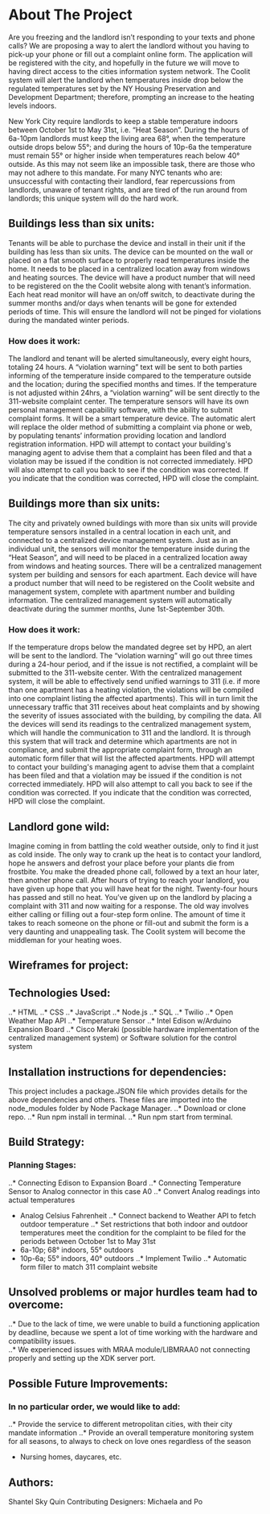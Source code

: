 # About The Project
Are you freezing and the landlord isn’t responding to your texts and phone calls?  We are proposing a way to alert the landlord without you having to pick-up your phone or fill out a complaint online form.  The application will be registered with the city, and hopefully in the future we will move to having direct access to the cities information system network. The Coolit system will alert the landlord when temperatures inside drop below the regulated temperatures set by the NY Housing Preservation and Development Department; therefore, prompting an increase to the heating levels indoors.

New York City require landlords to keep a stable temperature indoors between October 1st to May 31st, i.e. “Heat Season”.  During the hours of 6a-10pm landlords must keep the living area 68°, when the temperature outside drops below 55°; and during the hours of 10p-6a the temperature must remain 55° or higher inside when temperatures reach below 40° outside. As this may not seem like an impossible task, there are those who may not adhere to this mandate.  For many NYC tenants who are: unsuccessful with contacting their landlord, fear repercussions from landlords, unaware of tenant rights, and are tired of the run around from landlords; this unique system will do the hard work. 


## Buildings less than six units:
Tenants will be able to purchase the device and install in their unit if the building has less than six units.  The device can be mounted on the wall or placed on a flat smooth surface to properly read temperatures inside the home. It needs to be placed in a centralized location away from windows and heating sources.  The device will have a product number that will need to be registered on the the Coolit website along with tenant’s information. Each heat read monitor will have an on/off switch, to deactivate during the summer months and/or days when tenants will be gone for extended periods of time.  This will ensure the landlord will not be pinged for violations during the mandated winter periods.


### How does it work:
The landlord and tenant will be alerted simultaneously, every eight hours, totaling 24 hours. A “violation warning” text will be sent to both parties informing of the temperature inside compared to the temperature outside and the location; during the specified months and times. If the temperature is not adjusted within 24hrs, a “violation warning” will be sent directly to the 311-website complaint center. The temperature sensors will have its own personal management capability software, with the ability to submit complaint forms.  It will be a smart temperature device. The automatic alert will replace the older method of submitting a complaint via phone or web, by populating tenants’ information providing location and landlord registration information.  HPD will attempt to contact your building's managing agent to advise them that a complaint has been filed and that a violation may be issued if the condition is not corrected immediately. HPD will also attempt to call you back to see if the condition was corrected. If you indicate that the condition was corrected, HPD will close the complaint.


## Buildings more than six units:
The city and privately owned buildings with more than six units will provide temperature sensors installed in a central location in each unit, and connected to a centralized device management system.  Just as in an individual unit, the sensors will monitor the temperature inside during the “Heat Season”, and will need to be placed in a centralized location away from windows and heating sources. There will be a centralized management system per building and sensors for each apartment. Each device will have a product number that will need to be registered on the Coolit website and management system, complete with apartment number and building information.  The centralized management system will automatically deactivate during the summer months, June 1st-September 30th. 


### How does it work:
If the temperature drops below the mandated degree set by HPD, an alert will be sent to the landlord. The “violation warning” will go out three times during a 24-hour period, and if the issue is not rectified, a complaint will be submitted to the 311-website center.   With the centralized management system, it will be able to effectively send unified warnings to 311 (i.e. if more than one apartment has a heating violation, the violations will be compiled into one complaint listing the affected apartments). This will in turn limit the unnecessary traffic that 311 receives about heat complaints and by showing the severity of issues associated with the building, by compiling the data. All the devices will send its readings to the centralized management system, which will handle the communication to 311 and the landlord. It is through this system that will track and determine which apartments are not in compliance, and submit the appropriate complaint form, through an automatic form filler that will list the affected apartments. HPD will attempt to contact your building's managing agent to advise them that a complaint has been filed and that a violation may be issued if the condition is not corrected immediately. HPD will also attempt to call you back to see if the condition was corrected. If you indicate that the condition was corrected, HPD will close the complaint.


## Landlord gone wild:
Imagine coming in from battling the cold weather outside, only to find it just as cold inside.  The only way to crank up the heat is to contact your landlord, hope he answers and defrost your place before your plants die from frostbite. You make the dreaded phone call, followed by a text an hour later, then another phone call. After hours of trying to reach your landlord, you have given up hope that you will have heat for the night. Twenty-four hours has passed and still no heat.  You’ve given up on the landlord by placing a complaint with 311 and now waiting for a response. The old way involves either calling or filling out a four-step form online.  The amount of time it takes to reach someone on the phone or fill-out and submit the form is a very daunting and unappealing task.  The Coolit system will become the middleman for your heating woes. 


## Wireframes for project:


## Technologies Used:
..*  HTML
..*   CSS
..*   JavaScript
..*   Node.js
..*   SQL
..*   Twilio
..*   Open Weather Map API
..*   Temperature Sensor
..*   Intel Edison w/Arduino Expansion Board
..*   Cisco Meraki (possible hardware implementation of the centralized management system) or Software solution for the control system


## Installation instructions for dependencies:
This project includes a package.JSON file which provides details for the above dependencies and others. These files are imported into the node_modules folder by Node Package Manager. 
..*   Download or clone repo.
..*   Run npm install in terminal.
..*   Run npm start from terminal.


## Build Strategy:

### Planning Stages:
..*   Connecting Edison to Expansion Board 
..*   Connecting Temperature Sensor to Analog connector in this case A0
..*   Convert Analog readings into actual temperatures
*   Analog  Celsius  Fahrenheit
..*   Connect backend to Weather API to fetch outdoor temperature
..*   Set restrictions that both indoor and outdoor temperatures meet the condition for the complaint to be filed for the periods between October 1st to May 31st 
*   6a-10p; 68° indoors, 55° outdoors
*   10p-6a; 55° indoors, 40° outdoors
..*   Implement Twilio 
..*   Automatic form filler to match 311 complaint website


## Unsolved problems or major hurdles team had to overcome:
..*   Due to the lack of time, we were unable to build a functioning application by deadline, because we spent a lot of time working with the hardware and compatibility issues.  
..*   We experienced issues with MRAA module/LIBMRAA0 not connecting properly and setting up the XDK server port.


## Possible Future Improvements:

### In no particular order, we would like to add:
..*   Provide the service to different metropolitan cities, with their city mandate information
..*   Provide an overall temperature monitoring system for all seasons, to always to check on love ones regardless of the season
*   Nursing homes, daycares, etc.


## Authors:
Shantel
Sky
Quin
Contributing Designers: 
Michaela and Po




